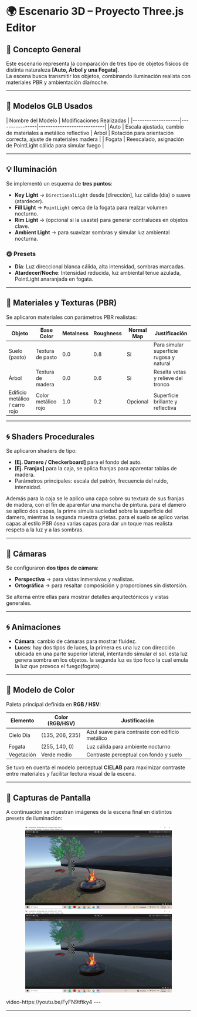 ﻿# 🌍 Escenario 3D – Proyecto Three.js Editor

## 📝 Concepto General
Este escenario representa la comparación de tres tipo de objetos físicos de distinta naturaleza **[Auto, Árbol y una Fogata]**.  
La escena busca transmitir los objetos, combinando iluminación realista con materiales PBR y ambientación día/noche.

---

## 🧱 Modelos GLB Usados

| Nombre del Modelo | Modificaciones Realizadas |
|--------------------|----------------|----------------------------|
|Auto           | Escala ajustada, cambio de materiales a metálico reflectivo |
 Árbol           |   Rotación para orientación correcta, ajuste de materiales madera |
| Fogata            | Reescalado, asignación de PointLight cálida para simular fuego |

---

## 💡 Iluminación

Se implementó un esquema de **tres puntos**:

- **Key Light** → `DirectionalLight` desde [dirección], luz cálida (día) o suave (atardecer).  
- **Fill Light** → `PointLight` cerca de la fogata para realzar volumen nocturno.  
- **Rim Light** → (opcional si la usaste) para generar contraluces en objetos clave.  
- **Ambient Light** → para suavizar sombras y simular luz ambiental nocturna.  

### 🌞 Presets
- **Día**: Luz direccional blanca cálida, alta intensidad, sombras marcadas.  
- **Atardecer/Noche**: Intensidad reducida, luz ambiental tenue azulada, PointLight anaranjada en fogata.

---

## 🧪 Materiales y Texturas (PBR)

Se aplicaron materiales con parámetros PBR realistas:

| Objeto  | Base Color | Metalness | Roughness | Normal Map | Justificación |
|---------|------------|-----------|-----------|------------|---------------|
| Suelo (pasto) | Textura de pasto | 0.0 | 0.8 | Sí | Para simular superficie rugosa y natural |
| Árbol | Textura de madera | 0.0 | 0.6 | Sí | Resalta vetas y relieve del tronco |
| Edificio metálico / carro rojo | Color metálico rojo | 1.0 | 0.2 | Opcional | Superficie brillante y reflectiva |



---

## 🌀 Shaders Procedurales

Se aplicaron shaders de tipo:

- **[Ej. Damero / Checkerboard]** para el fondo del auto.
- **[Ej. Franjas]** para la caja, se aplica franjas para aparentar tablas de madera.
- Parámetros principales: escala del patrón, frecuencia del ruido, intensidad.

Además para la caja se le aplico una capa sobre su textura de sus franjas de madera, con el fin de aparentar una mancha de pintura. para el damero se aplico dos capas, la prime simula suciedad sobre la superficie del damero, mientras la segunda muestra grietas. para el suelo se aplico varias capas al estilo PBR ósea varias capas para dar un toque mas realista respeto a la luz y a las sombras.

---

## 🎥 Cámaras

Se configuraron **dos tipos de cámara**:

- **Perspectiva** → para vistas inmersivas y realistas.  
- **Ortográfica** → para resaltar composición y proporciones sin distorsión.  

Se alterna entre ellas para mostrar detalles arquitectónicos y vistas generales.

---

## 🌀 Animaciones

- **Cámara**: cambio de cámaras para mostrar fluidez.  
- **Luces**: hay dos tipos de luces, la primera es una luz con dirección ubicada en una parte superior lateral,  intentando simular el sol. esta luz genera sombra en los objetos. la segunda luz es tipo foco la cual emula la luz que provoca el fuego(fogata) .  


---

## 🎨 Modelo de Color

Paleta principal definida en **RGB / HSV**:

| Elemento | Color (RGB/HSV) | Justificación |
|----------|------------------|---------------|
| Cielo Día | (135, 206, 235) | Azul suave para contraste con edificio metálico |
| Fogata   | (255, 140, 0) | Luz cálida para ambiente nocturno |
| Vegetación | Verde medio | Contraste perceptual con fondo y suelo |

Se tuvo en cuenta el modelo perceptual **CIELAB** para maximizar contraste entre materiales y facilitar lectura visual de la escena.

---

## 📸 Capturas de Pantalla

A continuación se muestran imágenes de la escena final en distintos presets de iluminación:

<p align="center">
  <img src="renders/dia.jpeg" alt="Escena de Día" width="400"/>
  <img src="renders/noche.jpeg" alt="Escena de Noche" width="400"/>
</p>
video-https://youtu.be/FyFN9tftky4
---


---



